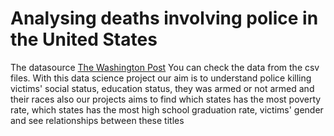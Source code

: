 # Analysing deaths involving police in the United States

The datasource [The Washington Post](https://www.washingtonpost.com/)
You can check the data from the csv files.
With this data science project our aim is to understand police killing victims' social status, education status, they was armed or not armed and their races
also our projects aims to find which states has the most poverty rate, which states has the most high school graduation rate, victims' gender
and see relationships between these titles
